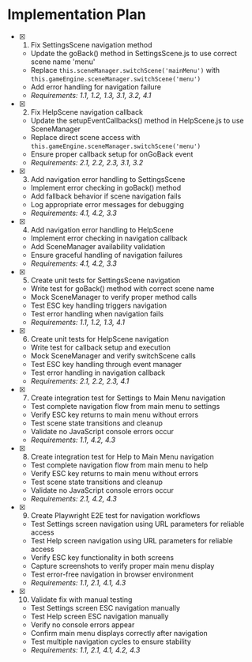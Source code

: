 # Implementation Plan

- [x] 1. Fix SettingsScene navigation method
  - Update the goBack() method in SettingsScene.js to use correct scene name 'menu'
  - Replace `this.sceneManager.switchScene('mainMenu')` with `this.gameEngine.sceneManager.switchScene('menu')`
  - Add error handling for navigation failure
  - _Requirements: 1.1, 1.2, 1.3, 3.1, 3.2, 4.1_

- [x] 2. Fix HelpScene navigation callback
  - Update the setupEventCallbacks() method in HelpScene.js to use SceneManager
  - Replace direct scene access with `this.gameEngine.sceneManager.switchScene('menu')`
  - Ensure proper callback setup for onGoBack event
  - _Requirements: 2.1, 2.2, 2.3, 3.1, 3.2_

- [x] 3. Add navigation error handling to SettingsScene
  - Implement error checking in goBack() method
  - Add fallback behavior if scene navigation fails
  - Log appropriate error messages for debugging
  - _Requirements: 4.1, 4.2, 3.3_

- [x] 4. Add navigation error handling to HelpScene
  - Implement error checking in navigation callback
  - Add SceneManager availability validation
  - Ensure graceful handling of navigation failures
  - _Requirements: 4.1, 4.2, 3.3_

- [x] 5. Create unit tests for SettingsScene navigation
  - Write test for goBack() method with correct scene name
  - Mock SceneManager to verify proper method calls
  - Test ESC key handling triggers navigation
  - Test error handling when navigation fails
  - _Requirements: 1.1, 1.2, 1.3, 4.1_

- [x] 6. Create unit tests for HelpScene navigation
  - Write test for callback setup and execution
  - Mock SceneManager and verify switchScene calls
  - Test ESC key handling through event manager
  - Test error handling in navigation callback
  - _Requirements: 2.1, 2.2, 2.3, 4.1_

- [x] 7. Create integration test for Settings to Main Menu navigation
  - Test complete navigation flow from main menu to settings
  - Verify ESC key returns to main menu without errors
  - Test scene state transitions and cleanup
  - Validate no JavaScript console errors occur
  - _Requirements: 1.1, 4.2, 4.3_

- [x] 8. Create integration test for Help to Main Menu navigation
  - Test complete navigation flow from main menu to help
  - Verify ESC key returns to main menu without errors
  - Test scene state transitions and cleanup
  - Validate no JavaScript console errors occur
  - _Requirements: 2.1, 4.2, 4.3_

- [x] 9. Create Playwright E2E test for navigation workflows
  - Test Settings screen navigation using URL parameters for reliable access
  - Test Help screen navigation using URL parameters for reliable access
  - Verify ESC key functionality in both screens
  - Capture screenshots to verify proper main menu display
  - Test error-free navigation in browser environment
  - _Requirements: 1.1, 2.1, 4.1, 4.3_

- [x] 10. Validate fix with manual testing
  - Test Settings screen ESC navigation manually
  - Test Help screen ESC navigation manually
  - Verify no console errors appear
  - Confirm main menu displays correctly after navigation
  - Test multiple navigation cycles to ensure stability
  - _Requirements: 1.1, 2.1, 4.1, 4.2, 4.3_